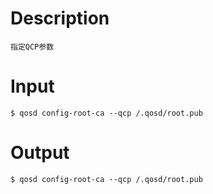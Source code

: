 # Description
```
指定QCP参数
```
# Input
```
$ qosd config-root-ca --qcp /.qosd/root.pub
```
# Output
```
$ qosd config-root-ca --qcp /.qosd/root.pub

```
